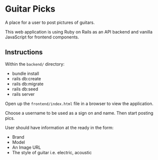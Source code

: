 # Guitar Picks

A place for a user to post pictures of guitars.

This web application is using Ruby on Rails as an API backend and vanilla JavaScript for frontend components.

## Instructions

Within the `backend/` directory:

- bundle install
- rails db:create
- rails db:migrate
- rails db:seed
- rails server

Open up the `frontend/index.html` file in a browser to view the application.

Choose a username to be used as a sign on and name.
Then start posting pics.

User should have information at the ready in the form:

- Brand
- Model
- An Image URL
- The style of guitar i.e. electric, acoustic
